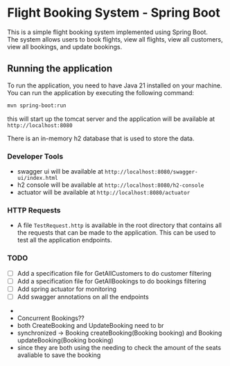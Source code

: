 # Flight Booking System - Spring Boot

This is a simple flight booking system implemented using Spring Boot.  
The system allows users to book flights, view all
flights, view all customers, view all bookings, and update bookings.

## Running the application

To run the application, you need to have Java 21 installed on your machine.
You can run the application by executing the following command:

```bash
mvn spring-boot:run
```

this will start up the tomcat server and the application will be available at `http://localhost:8080`

There is an in-memory h2 database that is used to store the data.

### Developer Tools

- swagger ui will be available at `http://localhost:8080/swagger-ui/index.html`
- h2 console will be available at `http://localhost:8080/h2-console`
- actuator will be available at `http://localhost:8080/actuator`

### HTTP Requests

- A file `TestRequest.http` is available in the root directory that contains all the requests that can be made to the
  application. This can be used to test all the application endpoints.  

### TODO

- [ ] Add a specification file for GetAllCustomers to do customer filtering
- [ ] Add a specification file for GetAllBookings to do bookings filtering
- [ ] Add spring actuator for monitoring
- [ ] Add swagger annotations on all the endpoints
-
- Concurrent Bookings??
- both CreateBooking and UpdateBooking need to br
- synchronized -> Booking createBooking(Booking booking) and Booking updateBooking(Booking booking)
- since they are both using the needing to check the amount of the seats avaliable to save the booking
